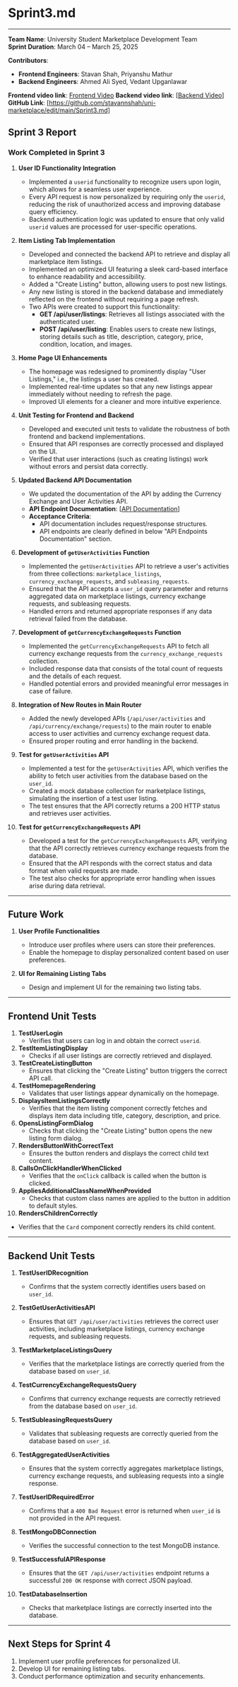 # Sprint3.md
---

**Team Name**: University Student Marketplace Development Team  
**Sprint Duration**: March 04 – March 25, 2025  

**Contributors**:  
- **Frontend Engineers**: Stavan Shah, Priyanshu Mathur  
- **Backend Engineers**: Ahmed Ali Syed, Vedant Upganlawar  

**Frontend video link**: [Frontend Video](https://drive.google.com/file/d/1HIQ18L5P2qMrvm67LawSVOI-fj5Tqde7/view?usp=sharing)
**Backend video link**: [[Backend Video](https://drive.google.com/file/d/1ZbGyzHbKQGwsXm7g2FBn6QCg6JRxgzH7/view?usp=sharing)]  
**GitHub Link**: [https://github.com/stavannshah/uni-marketplace/edit/main/Sprint3.md]  

## Sprint 3 Report  

### Work Completed in Sprint 3  
1. **User ID Functionality Integration**  
   - Implemented a `userid` functionality to recognize users upon login, which allows for a seamless user experience.
   - Every API request is now personalized by requiring only the `userid`, reducing the risk of unauthorized access and improving database query efficiency.
   - Backend authentication logic was updated to ensure that only valid `userid` values are processed for user-specific operations.

2. **Item Listing Tab Implementation**  
   - Developed and connected the backend API to retrieve and display all marketplace item listings.
   - Implemented an optimized UI featuring a sleek card-based interface to enhance readability and accessibility.
   - Added a "Create Listing" button, allowing users to post new listings.
   - Any new listing is stored in the backend database and immediately reflected on the frontend without requiring a page refresh.
   - Two APIs were created to support this functionality:
     - **GET /api/user/listings**: Retrieves all listings associated with the authenticated user.
     - **POST /api/user/listing**: Enables users to create new listings, storing details such as title, description, category, price, condition, location, and images.

3. **Home Page UI Enhancements**  
   - The homepage was redesigned to prominently display "User Listings," i.e., the listings a user has created.
   - Implemented real-time updates so that any new listings appear immediately without needing to refresh the page.
   - Improved UI elements for a cleaner and more intuitive experience.
   
4. **Unit Testing for Frontend and Backend**  
   - Developed and executed unit tests to validate the robustness of both frontend and backend implementations.
   - Ensured that API responses are correctly processed and displayed on the UI.
   - Verified that user interactions (such as creating listings) work without errors and persist data correctly.

5. **Updated Backend API Documentation**  
   - We updated the documentation of the API by adding the Currency Exchange and User Activities API.  
   - **API Endpoint Documentation**: [[API Documentation](https://documenter.getpostman.com/view/42795112/2sAYdiopTw)]
   - **Acceptance Criteria**:  
     - API documentation includes request/response structures.  
     - API endpoints are clearly defined in below "API Endpoints Documentation" section.

6. **Development of `getUserActivities` Function**  
   - Implemented the `getUserActivities` API to retrieve a user's activities from three collections: `marketplace_listings`, `currency_exchange_requests`, and `subleasing_requests`.
   - Ensured that the API accepts a `user_id` query parameter and returns aggregated data on marketplace listings, currency exchange requests, and subleasing requests.
   - Handled errors and returned appropriate responses if any data retrieval failed from the database.

7. **Development of `getCurrencyExchangeRequests` Function**  
   - Implemented the `getCurrencyExchangeRequests` API to fetch all currency exchange requests from the `currency_exchange_requests` collection.
   - Included response data that consists of the total count of requests and the details of each request.
   - Handled potential errors and provided meaningful error messages in case of failure.

8. **Integration of New Routes in Main Router**  
   - Added the newly developed APIs (`/api/user/activities` and `/api/currency/exchange/requests`) to the main router to enable access to user activities and currency exchange request data.
   - Ensured proper routing and error handling in the backend.

9. **Test for `getUserActivities` API**  
   - Implemented a test for the `getUserActivities` API, which verifies the ability to fetch user activities from the database based on the `user_id`.
   - Created a mock database collection for marketplace listings, simulating the insertion of a test user listing.
   - The test ensures that the API correctly returns a 200 HTTP status and retrieves user activities.

10. **Test for `getCurrencyExchangeRequests` API**  
    - Developed a test for the `getCurrencyExchangeRequests` API, verifying that the API correctly retrieves currency exchange requests from the database.
    - Ensured that the API responds with the correct status and data format when valid requests are made.
    - The test also checks for appropriate error handling when issues arise during data retrieval.
---

## Future Work  
1. **User Profile Functionalities**  
   - Introduce user profiles where users can store their preferences.
   - Enable the homepage to display personalized content based on user preferences.
   
2. **UI for Remaining Listing Tabs**  
   - Design and implement UI for the remaining two listing tabs.

---

## Frontend Unit Tests  
1. **TestUserLogin**  
   - Verifies that users can log in and obtain the correct `userid`.
2. **TestItemListingDisplay**  
   - Checks if all user listings are correctly retrieved and displayed.
3. **TestCreateListingButton**  
   - Ensures that clicking the "Create Listing" button triggers the correct API call.
4. **TestHomepageRendering**  
   - Validates that user listings appear dynamically on the homepage.
5. **DisplaysItemListingsCorrectly**  
   - Verifies that the item listing component correctly fetches and displays item data including title, category, description, and price.
6. **OpensListingFormDialog**  
   - Checks that clicking the "Create Listing" button opens the new listing form dialog.
7. **RendersButtonWithCorrectText**  
   - Ensures the button renders and displays the correct child text content.
8. **CallsOnClickHandlerWhenClicked**  
   - Verifies that the `onClick` callback is called when the button is clicked.
9. **AppliesAdditionalClassNameWhenProvided**  
   - Checks that custom class names are applied to the button in addition to default styles.
10. **RendersChildrenCorrectly**  
   - Verifies that the `Card` component correctly renders its child content.


---

## Backend Unit Tests  
1. **TestUserIDRecognition**  
   - Confirms that the system correctly identifies users based on `user_id`.

2. **TestGetUserActivitiesAPI**  
   - Ensures that `GET /api/user/activities` retrieves the correct user activities, including marketplace listings, currency exchange requests, and subleasing requests.

3. **TestMarketplaceListingsQuery**  
   - Verifies that the marketplace listings are correctly queried from the database based on `user_id`.

4. **TestCurrencyExchangeRequestsQuery**  
   - Confirms that currency exchange requests are correctly retrieved from the database based on `user_id`.

5. **TestSubleasingRequestsQuery**  
   - Validates that subleasing requests are correctly queried from the database based on `user_id`.

6. **TestAggregatedUserActivities**  
   - Ensures that the system correctly aggregates marketplace listings, currency exchange requests, and subleasing requests into a single response.

7. **TestUserIDRequiredError**  
   - Confirms that a `400 Bad Request` error is returned when `user_id` is not provided in the API request.

8. **TestMongoDBConnection**  
   - Verifies the successful connection to the test MongoDB instance.

9. **TestSuccessfulAPIResponse**  
   - Ensures that the `GET /api/user/activities` endpoint returns a successful `200 OK` response with correct JSON payload.

10. **TestDatabaseInsertion**  
    - Checks that marketplace listings are correctly inserted into the database.


---

## Next Steps for Sprint 4  
1. Implement user profile preferences for personalized UI.  
2. Develop UI for remaining listing tabs.  
3. Conduct performance optimization and security enhancements.  

